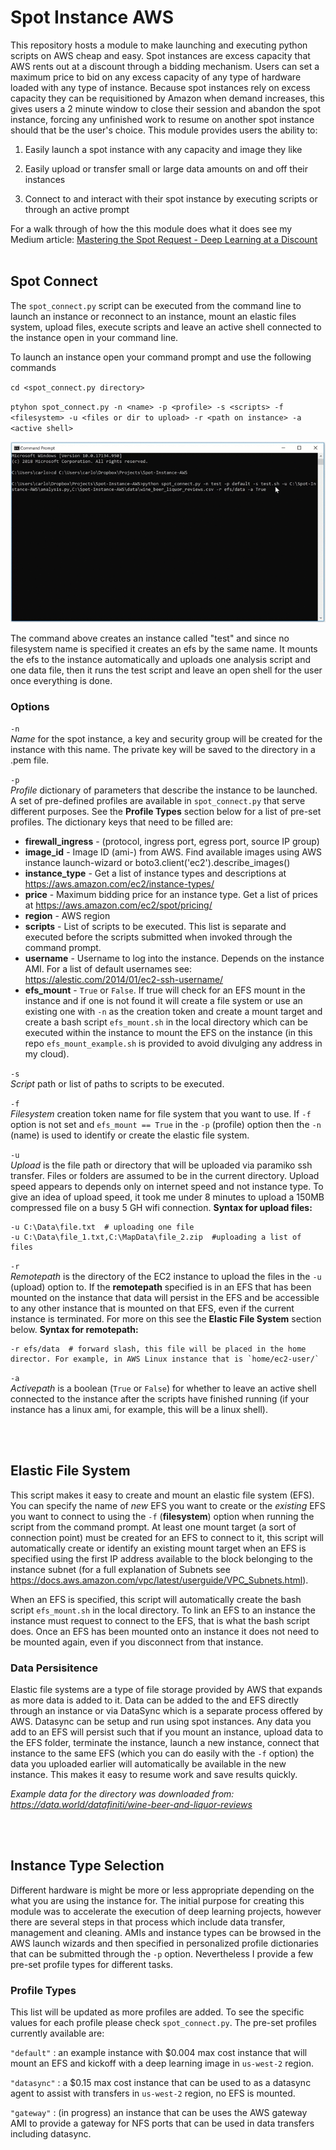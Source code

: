 # Spot Instance AWS

This repository hosts a module to make launching and executing python scripts on AWS cheap and easy. Spot instances are excess capacity that AWS rents out at a discount through a bidding mechanism. Users can set a maximum price to bid on any excess capacity of any type of hardware loaded with any type of instance. Because spot instances rely on excess capacity they can be requisitioned by Amazon when demand increases, this gives users a 2 minute window to close their session and abandon the spot instance, forcing any unfinished work to resume on another spot instance should that be the user's choice. This module provides users the ability to: 

1) Easily launch a spot instance with any capacity and image they like

2) Easily upload or transfer small or large data amounts on and off their instances 

3) Connect to and interact with their spot instance by executing scripts or through an active prompt 

For a walk through of how the this module does what it does see my Medium article: 
[Mastering the Spot Request - Deep Learning at a Discount](https://medium.com/swlh/mastering-the-aws-spot-instance-2ecf59e242fa)
<br><br>
## Spot Connect 

The `spot_connect.py` script can be executed from the command line to launch an instance or reconnect to an instance, mount an elastic files system, upload files, execute scripts and leave an active shell connected to the instance open in your command line. 

To launch an instance open your command prompt and use the following commands 


`cd <spot_connect.py directory>` 

`ptyhon spot_connect.py -n <name> -p <profile> -s <scripts> -f <filesystem> -u <files or dir to upload> -r <path on instance> -a <active shell>`

![LaunchInstance](https://github.com/dankUndertone/Spot-Instance-AWS/blob/master/launch_instance.gif)

The command above creates an instance called "test" and since no filesystem name is specified it creates an efs by the same name. It mounts the efs to the instance automatically and uploads one analysis script and one data file, then it runs the test script and leave an open shell for the user once everything is done.

### Options

`-n` <br>
*Name* for the spot instance, a key and security group will be created for the instance with this name. The private key will be saved to the directory in a .pem file. 

`-p` <br>
*Profile* dictionary of parameters that describe the instance to be launched. A set of pre-defined profiles are available in `spot_connect.py` that serve different purposes. See the **Profile Types** section below for a list of pre-set profiles. The dictionary keys that need to be filled are: 
* **firewall_ingress** - (protocol, ingress port, egress port, source IP group)
* **image_id** - Image ID (ami-) from AWS. Find available images using AWS instance launch-wizard or boto3.client('ec2').describe_images()
* **instance_type** - Get a list of instance types and descriptions at https://aws.amazon.com/ec2/instance-types/
* **price** - Maximum bidding price for an instance type. Get a list of prices at https://aws.amazon.com/ec2/spot/pricing/
* **region** - AWS region 
* **scripts** - List of scripts to be executed. This list is separate and executed before the scripts submitted when invoked through the command prompt. 
* **username** - Username to log into the instance. Depends on the instance AMI. For a list of default usernames see: https://alestic.com/2014/01/ec2-ssh-username/
* **efs_mount** - `True` or `False`. If true will check for an EFS mount in the instance and if one is not found it will create a file system or use an existing one with `-n` as the creation token and create a mount target and create a bash script `efs_mount.sh` in the local directory which can be executed within the instance to mount the EFS on the instance (in this repo `efs_mount_example.sh` is provided to avoid divulging any address in my cloud).

`-s` <br>
*Script* path or list of paths to scripts to be executed. 

`-f` <br>
*Filesystem* creation token name for file system that you want to use. If `-f` option is not set and `efs_mount == True` in the `-p` (profile) option then the `-n` (name) is used to identify or create the elastic file system. 

`-u` <br>
*Upload* is the file path or directory that will be uploaded via paramiko ssh transfer. Files or folders are assumed to be in the current directory. Upload speed appears to depends only on internet speed and not instance type. To give an idea of upload speed, it took me under 8 minutes to upload a 150MB compressed file on a busy 5 GH wifi connection. **Syntax for upload files:**

	-u C:\Data\file.txt  # uploading one file 
	-u C:\Data\file_1.txt,C:\MapData\file_2.zip  #uploading a list of files 

`-r` <br>
*Remotepath* is the directory of the EC2 instance to upload the files in the `-u` (upload) option to. If the **remotepath** specified is in an EFS that has been mounted on the instance that data will persist in the EFS and be accessible to any other instance that is mounted on that EFS, even if the current instance is terminated. For more on this see the **Elastic File System** section below. **Syntax for remotepath:**

	-r efs/data  # forward slash, this file will be placed in the home director. For example, in AWS Linux instance that is `home/ec2-user/`

`-a` <br>
*Activepath* is a boolean (`True` or `False`) for whether to leave an active shell connected to the instance after the scripts have finished running (if your instance has a linux ami, for example, this will be a linux shell).

<br><br>
## Elastic File System 

This script makes it easy to create and mount an elastic file system (EFS). You can specify the name of *new* EFS you want to create or the *existing* EFS you want to connect to using the `-f` (**filesystem**) option when running the script from the command prompt. At least one mount target (a sort of connection point) must be created for an EFS to connect to it, this script will automatically create or identify an existing mount target when an EFS is specified using the first IP address available to the block belonging to the instance subnet (for a full explanation of Subnets see https://docs.aws.amazon.com/vpc/latest/userguide/VPC_Subnets.html).

When an EFS is specified, this script will automatically create the bash script `efs_mount.sh` in the local directory. To link an EFS to an instance the instance must request to connect to the EFS, that is what the bash script does. Once an EFS has been mounted onto an instance it does not need to be mounted again, even if you disconnect from that instance. 

### Data Persisitence

Elastic file systems are a type of file storage provided by AWS that expands as more data is added to it. Data can be added to the and EFS directly through an instance or via DataSync which is a separate process offered by AWS. Datasync can be setup and run using spot instances. Any data you add to an EFS will persist such that if you mount an instance, upload data to the EFS folder, terminate the instance, launch a new instance, connect that instance to the same EFS (which you can do easily with the `-f` option) the data you uploaded earlier will automatically be available in the new instance. This makes it easy to resume work and save results quickly. 


*Example data for the directory was downloaded from: https://data.world/datafiniti/wine-beer-and-liquor-reviews*

<br><br>
## Instance Type Selection 

Different hardware is might be more or less appropriate depending on the what you are using the instance for. The initial purpose for creating this module was to accelerate the execution of deep learning projects, however there are several steps in that process which include data transfer, management and cleaning. AMIs and instance types can be browsed in the AWS launch wizards and then specified in personalized profile dictionaries that can be submitted through the `-p` option. Nevertheless I provide a few pre-set profile types for different tasks. 

### Profile Types 

This list will be updated as more profiles are added. To see the specific values for each profile please check `spot_connect.py`. The pre-set profiles currently available are: 

`"default"` : an example instance with $0.004 max cost instance that will mount an EFS and kickoff with a deep learning image in `us-west-2` region. 

`"datasync"` : a $0.15 max cost instance that can be used to as a datasync agent to assist with transfers in `us-west-2` region, no EFS is mounted.  

`"gateway"` : (in progress) an instance that can be uses the AWS gateway AMI to provide a gateway for NFS ports that can be used in data transfers including datasync. 

